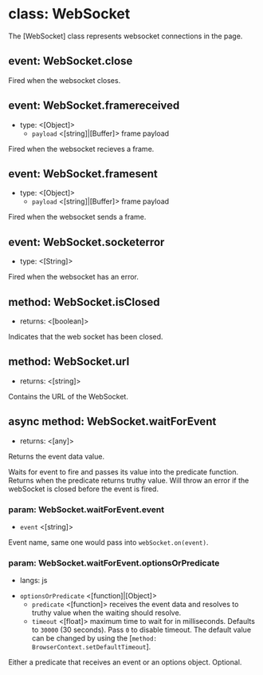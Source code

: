 # class: WebSocket

The [WebSocket] class represents websocket connections in the page.

## event: WebSocket.close

Fired when the websocket closes.

## event: WebSocket.framereceived
- type: <[Object]>
  - `payload` <[string]|[Buffer]> frame payload

Fired when the websocket recieves a frame.

## event: WebSocket.framesent
- type: <[Object]>
  - `payload` <[string]|[Buffer]> frame payload

Fired when the websocket sends a frame.

## event: WebSocket.socketerror
- type: <[String]>

Fired when the websocket has an error.

## method: WebSocket.isClosed
- returns: <[boolean]>

Indicates that the web socket has been closed.

## method: WebSocket.url
- returns: <[string]>

Contains the URL of the WebSocket.

## async method: WebSocket.waitForEvent
- returns: <[any]>

Returns the event data value.

Waits for event to fire and passes its value into the predicate function. Returns when the predicate returns truthy
value. Will throw an error if the webSocket is closed before the event is fired.

### param: WebSocket.waitForEvent.event
- `event` <[string]>

Event name, same one would pass into `webSocket.on(event)`.

### param: WebSocket.waitForEvent.optionsOrPredicate
* langs: js
- `optionsOrPredicate` <[function]|[Object]>
  - `predicate` <[function]> receives the event data and resolves to truthy value when the waiting should resolve.
  - `timeout` <[float]> maximum time to wait for in milliseconds. Defaults to `30000` (30 seconds). Pass `0` to disable timeout. The default value can be changed by using the [`method: BrowserContext.setDefaultTimeout`].

Either a predicate that receives an event or an options object. Optional.
